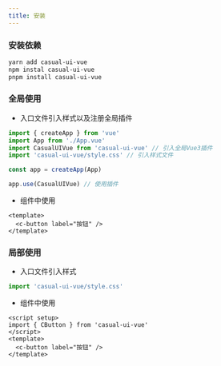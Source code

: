 ```yaml
---
title: 安装
---
```


### 安装依赖

```bash
yarn add casual-ui-vue
npm instal casual-ui-vue
pnpm install casual-ui-vue
```

### 全局使用

* 入口文件引入样式以及注册全局插件

```js
import { createApp } from 'vue'
import App from './App.vue'
import CasualUIVue from 'casual-ui-vue' // 引入全局Vue3插件
import 'casual-ui-vue/style.css' // 引入样式文件

const app = createApp(App)

app.use(CasualUIVue) // 使用插件
```

* 组件中使用

```vue
<template>
  <c-button label="按钮" />
</template>
```

### 局部使用

* 入口文件引入样式

```js
import 'casual-ui-vue/style.css'
```

* 组件中使用

```vue
<script setup>
import { CButton } from 'casual-ui-vue'
</script>
<template>
  <c-button label="按钮" />
</template>
```
